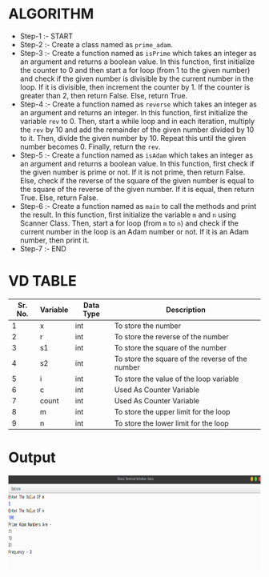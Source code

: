 # ALGORITHM

- Step-1 :- START
- Step-2 :- Create a class named as `prime_adam`.
- Step-3 :- Create a function named as `isPrime` which takes an integer as an argument and returns a boolean value. In this function, first initialize the counter to 0 and then start a for loop (from 1 to the given number) and check if the given number is divisible by the current number in the loop. If it is divisible, then increment the counter by 1. If the counter is greater than 2, then return False. Else, return True.
- Step-4 :- Create a function named as `reverse` which takes an integer as an argument and returns an integer. In this function, first initialize the variable `rev` to 0. Then, start a while loop and in each iteration, multiply the `rev` by 10 and add the remainder of the given number divided by 10 to it. Then, divide the given number by 10. Repeat this until the given number becomes 0. Finally, return the `rev`.
- Step-5 :- Create a function named as `isAdam` which takes an integer as an argument and returns a boolean value. In this function, first check if the given number is prime or not. If it is not prime, then return False. Else, check if the reverse of the square of the given number is equal to the square of the reverse of the given number. If it is equal, then return True. Else, return False.
- Step-6 :- Create a function named as `main` to call the methods and print the result. In this function, first initialize the variable `m` and `n` using Scanner Class. Then, start a for loop (from `m` to `n`) and check if the current number in the loop is an Adam number or not. If it is an Adam number, then print it.
- Step-7 :- END

# VD TABLE 

| Sr. No. | Variable | Data Type | Description |
| --- | --- | --- | --- |
| 1 | x | int | To store the number |
| 2 | r | int | To store the reverse of the number |
| 3 | s1 | int | To store the square of the number |
| 4 | s2 | int | To store the square of the reverse of the number |
| 5 | i | int | To store the value of the loop variable |
| 6 | c | int | Used As Counter Variable  |
| 7 | count | int | Used As Counter Variable |
| 8 | m | int | To store the upper limit for the loop |
| 9 | n | int | To store the lower limit for the loop |

# Output

<p align="center">
<img width="810" height="190" alt="output" src="output.png">
</p>
